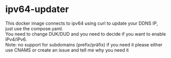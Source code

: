 # ipv64-updater

This docker image connects to ipv64 using curl to update your DDNS IP, just use the compose.yaml. <br>
You need to change DUK/DUD and you need to decide if you want to enable IPv4/IPv6. <br>
Note: no support for subdomains (prefix/präfix) if you need it please either use CNAMS or create an issue and tell me why you need it
